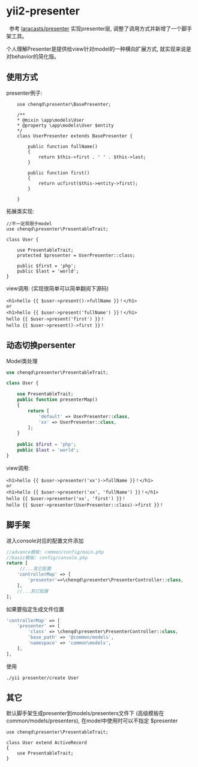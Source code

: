 # yii2-presenter
 
 参考 [laracasts/presenter](https://github.com/laracasts/Presenter) 实现presenter层,
 调整了调用方式并新增了一个脚手架工具。
 
 个人理解Presenter是提供给view针对model的一种横向扩展方式,
 就实现来说是对behavior的简化版。
 
## 使用方式

presenter例子:
```
    use chenqd\presenter\BasePresenter;
    
    /**
    * @mixin \app\models\User
    * @property \app\models\User $entity
    */
    class UserPresenter extends BasePresenter {
    
        public function fullName()
        {
            return $this->first . ' ' . $this->last;
        }
        
        public function first()
        {
            return ucfirst($this->entity->first);
        }
    
    }
```

拓展类实现:
```
//不一定局限于model
use chenqd\presenter\PresentableTrait;

class User {

    use PresentableTrait;
    protected $presenter = UserPresenter::class;
    
    public $first = 'php';
    public $last = 'world';
}
```

view调用: (实现很简单可以简单翻阅下源码)
```
<h1>hello {{ $user->present()->fullName }}！</h1>
or
<h1>hello {{ $user->present('fullName') }}！</h1>
hello {{ $user->present('first') }}！
hello {{ $user->present()->first }}！
```

## 动态切换persenter
Model类处理
```php
use chenqd\presenter\PresentableTrait;

class User {

    use PresentableTrait;
    public function presenterMap()
    {
        return [
            'default' => UserPresenter::class,
            'xx' => UserPresenter::class,
        ];
    }
    
    public $first = 'php';
    public $last = 'world';
}
```

view调用: 

```
<h1>hello {{ $user->presenter('xx')->fullName }}！</h1>
or
<h1>hello {{ $user->presenter('xx', 'fullName') }}！</h1>
hello {{ $user->presenter('xx', 'first') }}！
hello {{ $user->presenter(UserPresenter::class)->first }}！
```

## 脚手架
进入console对应的配置文件添加
```php
//advance模板: common/config/main.php
//basic模板: config/console.php
return [
     //...其它配置
    'controllerMap' => [
        'presenter'=>\chenqd\presenter\PresenterController::class,
    ],
    //...其它配置
];
```
如果要指定生成文件位置
```php
'controllerMap' => [
    'presenter' => [
        'class' => \chenqd\presenter\PresenterController::class,
        'base_path' => '@common/models',
        'namespace' => 'common\models',
    ],
],
```


使用
```
./yii presenter/create User
```

## 其它
默认脚手架生成presenter到models/presenters文件下
(高级模板在common/models/presenters),
在model中使用时可以不指定 $presenter

```
use chenqd\presenter\PresentableTrait;

class User extend ActiveRecord
{
    use PresentableTrait;
}
```


